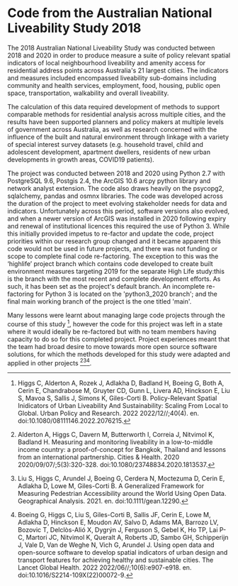 # Code from the Australian National Liveability Study 2018

The 2018 Australian National Liveability Study was conducted between 2018 and 2020 in order to produce measure a suite of policy relevant spatial indicators of local neighbourhood liveability and amenity access for residential address points across Australia's 21 largest cities.  The indicators and measures included encompassed liveability sub-domains including community and health services, employment, food, housing, public open space, transportation, walkability and overall liveability.

The calculation of this data required development of methods to support comparable methods for residential analysis across multiple cities, and the results have been supported planners and policy makers at multiple levels of government across Australia, as well as research concerned with the influence of the built and natural environment through linkage with a variety of special interest survey datasets (e.g. household travel, child and adolescent development, apartment dwellers, residents of new urban developments in growth areas, COVID19 patients).

The project was conducted between 2018 and 2020 using Python 2.7 with PostgreSQL 9.6, Postgis 2.4,  the ArcGIS 10.6 arcpy python library and network analyst extension.  The code also draws heavily on the psycopg2, sqlalchemy, pandas and osmnx libraries.  The code was developed across the duration of the project to meet evolving stakeholder needs for data and indicators.  Unfortunately across this period, software versions also evolved, and when a newer version of ArcGIS was installed in 2020 following expiry and renewal of institutional licences this required the use of Python 3.  While this initially provided impetus to re-factor and update the code, project priorities within our research group changed and it became apparent this code would not be used in future projects, and there was not funding or scope to complete final code re-factoring.  The exception to this was the ‘highlife’ project branch which contains code developed to create built environment measures targeting 2019 for the separate High Life study:this is the branch with the most recent and complete development efforts.  As such, it has been set as the project's default branch.   An incomplete re-factoring for Python 3 is located on the 'python3_2020 branch'; and the final main working branch of the project is the one titled 'main'.

Many lessons were learnt about managing large code projects through the course of this study [^1], however the code for this project was left in a state where it would ideally be re-factored but with no team members having capacity to do so for this completed project.  Project experiences meant that the team had broad desire to move towards more open source software solutions, for which the methods developed for this study were adapted and applied in other projects [^2][^3][^4].

[^1]: Higgs C, Alderton A, Rozek J, Adlakha D, Badland H, Boeing G, Both A, Cerin E, Chandrabose M, Gruyter CD, Gunn L, Livera AD, Hinckson E, Liu S, Mavoa S, Sallis J, Simons K, Giles-Corti B. Policy-Relevant Spatial Inidicators of Urban Liveability And Sustainability: Scaling From Local to Global. Urban Policy and Research. 2022 2022/12//;40(4). en. doi:10.1080/08111146.2022.2076215.

[^2]: Alderton A, Higgs C, Davern M, Butterworth I, Correia J, Nitvimol K, Badland H. Measuring and monitoring liveability in a low-to-middle income country: a proof-of-concept for Bangkok, Thailand and lessons from an international partnership. Cities & Health. 2020 2020/09/07/;5(3):320-328. doi:10.1080/23748834.2020.1813537.

[^3]: Liu S, Higgs C, Arundel J, Boeing G, Cerdera N, Moctezuma D, Cerin E, Adlakha D, Lowe M, Giles-Corti B. A Generalized Framework for Measuring Pedestrian Accessibility around the World Using Open Data. Geographical Analysis. 2021. en. doi:10.1111/gean.12290.

[^4]: Boeing G, Higgs C, Liu S, Giles-Corti B, Sallis JF, Cerin E, Lowe M, Adlakha D, Hinckson E, Moudon AV, Salvo D, Adams MA, Barrozo LV, Bozovic T, Delclòs-Alió X, Dygrýn J, Ferguson S, Gebel K, Ho TP, Lai P-C, Martori JC, Nitvimol K, Queralt A, Roberts JD, Sambo GH, Schipperijn J, Vale D, Van de Weghe N, Vich G, Arundel J. Using open data and open-source software to develop spatial indicators of urban design and transport features for achieving healthy and sustainable cities. The Lancet Global Health. 2022 2022/06//;10(6):e907-e918. en. doi:10.1016/S2214-109X(22)00072-9.
